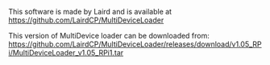 This software is made by Laird and is available at https://github.com/LairdCP/MultiDeviceLoader 

This version of MultiDevice loader can be downloaded from:
https://github.com/LairdCP/MultiDeviceLoader/releases/download/v1.05_RPi/MultiDeviceLoader_v1.05_RPi1.tar
